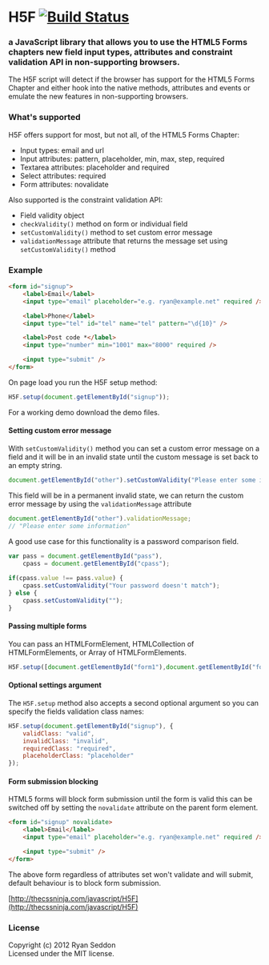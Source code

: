 H5F [![Build Status](https://secure.travis-ci.org/ryanseddon/H5F.png?branch=master)](http://travis-ci.org/ryanseddon/H5F)
===

### a JavaScript library that allows you to use the HTML5 Forms chapters new field input types, attributes and constraint validation API in non-supporting browsers.

The H5F script will detect if the browser has support for the HTML5 Forms Chapter and either hook into the native methods, attributes and events or emulate the new features in non-supporting browsers.

### What's supported

H5F offers support for most, but not all, of the HTML5 Forms Chapter:

* Input types: email and url
* Input attributes: pattern, placeholder, min, max, step, required
* Textarea attributes: placeholder and required
* Select attributes: required
* Form attributes: novalidate

Also supported is the constraint validation API:

* Field validity object
* `checkValidity()` method on form or individual field
* `setCustomValidity()` method to set custom error message
* `validationMessage` attribute that returns the message set using `setCustomValidity()` method

### Example

```html
<form id="signup">
	<label>Email</label>
	<input type="email" placeholder="e.g. ryan@example.net" required />

	<label>Phone</label> 
	<input type="tel" id="tel" name="tel" pattern="\d{10}" />

	<label>Post code *</label>
	<input type="number" min="1001" max="8000" required />

	<input type="submit" />
</form>
```

On page load you run the H5F setup method:

```js
H5F.setup(document.getElementById("signup"));
```

For a working demo download the demo files.

#### Setting custom error message

With `setCustomValidity()` method you can set a custom error message on a field and it will be in an invalid state until the custom message is set back to an empty string.

```js
document.getElementById("other").setCustomValidity("Please enter some information");
```

This field will be in a permanent invalid state, we can return the custom error message by using the `validationMessage` attribute

```js
document.getElementById("other").validationMessage;
// "Please enter some information"
```
	
A good use case for this functionality is a password comparison field.

```js
var pass = document.getElementById("pass"),
	cpass = document.getElementById("cpass");
	
if(cpass.value !== pass.value) {
	cpass.setCustomValidity("Your password doesn't match");
} else {
	cpass.setCustomValidity("");
}
```

#### Passing multiple forms

You can pass an HTMLFormElement, HTMLCollection of HTMLFormElements, or Array of HTMLFormElements.

```js
H5F.setup([document.getElementById("form1"),document.getElementById("form2"),document.getElementById("form3")]);
```

#### Optional settings argument

The `H5F.setup` method also accepts a second optional argument so you can specify the fields validation class names:

```js
H5F.setup(document.getElementById("signup"), {
	validClass: "valid",
	invalidClass: "invalid",
	requiredClass: "required",
	placeholderClass: "placeholder"
});
```
	
#### Form submission blocking

HTML5 forms will block form submission until the form is valid this can be switched off by setting the `novalidate` attribute on the parent form element.

```html
<form id="signup" novalidate>
	<label>Email</label>
	<input type="email" placeholder="e.g. ryan@example.net" required />

	<input type="submit" />
</form>
```
	
The above form regardless of attributes set won't validate and will submit, default behaviour is to block form submission.
	
[http://thecssninja.com/javascript/H5F](http://thecssninja.com/javascript/H5F)

### License
Copyright (c) 2012 Ryan Seddon  
Licensed under the MIT license.
